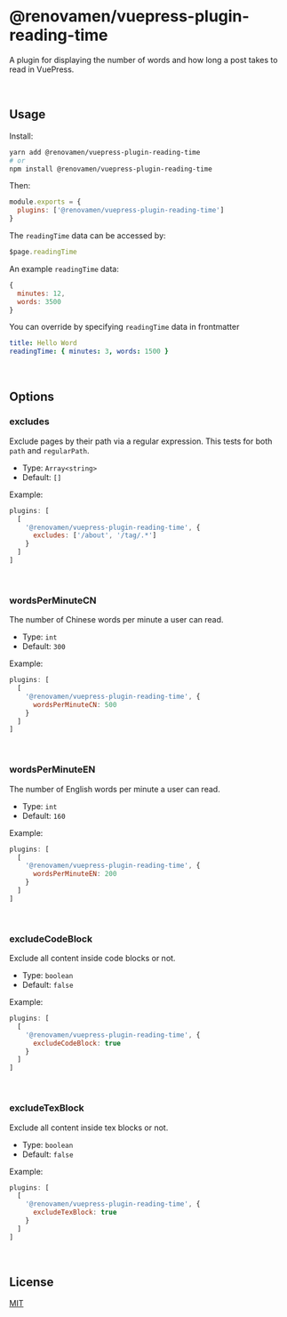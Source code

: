 # @renovamen/vuepress-plugin-reading-time

A plugin for displaying the number of words and how long a post takes to read in VuePress.

&nbsp;

## Usage

Install:

```bash
yarn add @renovamen/vuepress-plugin-reading-time
# or
npm install @renovamen/vuepress-plugin-reading-time
```

Then:

```js
module.exports = {
  plugins: ['@renovamen/vuepress-plugin-reading-time']
}
```

The `readingTime` data can be accessed by:

```js
$page.readingTime
```

An example `readingTime` data:

```js
{
  minutes: 12,
  words: 3500
}
```

You can override by specifying `readingTime` data in frontmatter

```yaml
title: Hello Word
readingTime: { minutes: 3, words: 1500 }
```

&nbsp;

## Options

### excludes

Exclude pages by their path via a regular expression. This tests for both `path`
and `regularPath`.

- Type: `Array<string>`
- Default: `[]`

Example:

```js
plugins: [
  [
    '@renovamen/vuepress-plugin-reading-time', {
      excludes: ['/about', '/tag/.*']
    }
  ]
]
```

&nbsp;

### wordsPerMinuteCN

The number of Chinese words per minute a user can read.

- Type: `int`
- Default: `300`

Example:

```js
plugins: [
  [
    '@renovamen/vuepress-plugin-reading-time', {
      wordsPerMinuteCN: 500
    }
  ]
]
```

&nbsp;

### wordsPerMinuteEN

The number of English words per minute a user can read.

- Type: `int`
- Default: `160`

Example:

```js
plugins: [
  [
    '@renovamen/vuepress-plugin-reading-time', {
      wordsPerMinuteEN: 200
    }
  ]
]
```

&nbsp;

### excludeCodeBlock

Exclude all content inside code blocks or not.

- Type: `boolean`
- Default: `false`

Example:

```js
plugins: [
  [
    '@renovamen/vuepress-plugin-reading-time', {
      excludeCodeBlock: true
    }
  ]
]
```

&nbsp;

### excludeTexBlock

Exclude all content inside tex blocks or not.

- Type: `boolean`
- Default: `false`

Example:

```js
plugins: [
  [
    '@renovamen/vuepress-plugin-reading-time', {
      excludeTexBlock: true
    }
  ]
]
```

&nbsp;

## License

[MIT](LICENSE)
